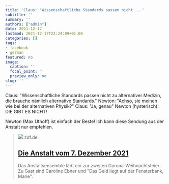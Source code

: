 ```yaml
---
title: 'Claus: "Wissenschaftliche Standards passen nicht ...'
subtitle: ''
summary: ''
authors: ["admin"]
date: 2021-12-17
lastmod: 2021-12-17T23:24:09+01:00
categories: []
tags:
- facebook
- german
featured: no
image:
  caption: ''
  focal_point: ''
  preview_only: no
slug: ''
---
```

Claus: "Wissenschaftliche Standards passen nicht zu alternativer Medizin, die brauche nämlich alternative Standards."
Newton: "Achso, sie meinen wie bei der alternativen Physik?"
Claus: "Ja, genau"
Newton (hysterisch): DIE GIBT ES NICHT!

Newton (Max Uthoff) ist einfach der Beste! Ich kann diese Sendung aus der Anstalt nur empfehlen.
> [![](https://www.zdf.de/assets/die-anstalt-vom-7-dezember-2021-102~1280x720?cb=1638912850902)](https://www.zdf.de/comedy/die-anstalt/die-anstalt-vom-7-dezember-2021-100.html)
> zdf.de
> ## [Die Anstalt vom 7. Dezember 2021](https://www.zdf.de/comedy/die-anstalt/die-anstalt-vom-7-dezember-2021-100.html)
>
>Das Anstaltsensemble lädt ein zur zweiten Corona-Weihnachtsfeier. Zu Gast sind Caroline Ebner und "Das Geld liegt auf der Fensterbank, Marie".


